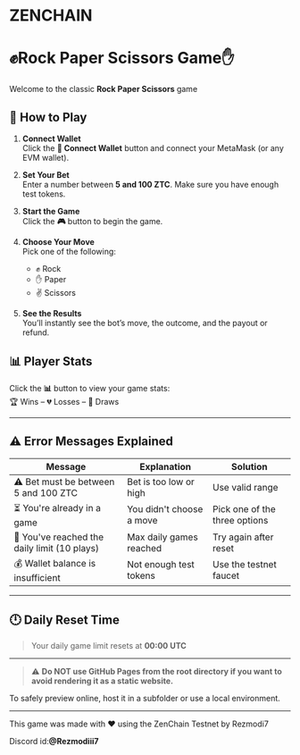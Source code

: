 # ZENCHAIN 
# ✊Rock Paper Scissors Game✋

Welcome to the classic **Rock Paper Scissors** game

## 🚀 How to Play

1. **Connect Wallet**  
   Click the **🔌 Connect Wallet** button and connect your MetaMask (or any EVM wallet).

2. **Set Your Bet**  
   Enter a number between **5 and 100 ZTC**. Make sure you have enough test tokens.

3. **Start the Game**  
   Click the **🎮** button to begin the game.

4. **Choose Your Move**  
   Pick one of the following:  
   - ✊ Rock  
   - ✋ Paper  
   - ✌️ Scissors

5. **See the Results**  
   You’ll instantly see the bot’s move, the outcome, and the payout or refund.

## 📊 Player Stats

Click the **📊** button to view your game stats:  
🏆 Wins – 💔 Losses – 🤝 Draws

---

## ⚠️ Error Messages Explained

| Message | Explanation | Solution |
|--------|-------------|----------|
| ⚠️ Bet must be between 5 and 100 ZTC | Bet is too low or high | Use valid range |
| ⏳ You're already in a game | You didn't choose a move | Pick one of the three options |
| 🚫 You've reached the daily limit (10 plays) | Max daily games reached | Try again after reset |
| 💰 Wallet balance is insufficient | Not enough test tokens | Use the testnet faucet |

---

## 🕛 Daily Reset Time

> Your daily game limit resets at **00:00 UTC**

---

> ⚠️ **Do NOT use GitHub Pages from the root directory if you want to avoid rendering it as a static website.**

To safely preview online, host it in a subfolder or use a local environment.

---

This game was made with ❤️ using the 
ZenChain Testnet by Rezmodi7 

Discord id:**@Rezmodiii7**

